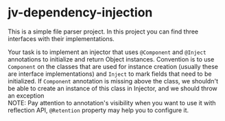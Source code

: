 # jv-dependency-injection

This is a simple file parser project. In this project you can find three interfaces with their
implementations.

Your task is to implement an injector that uses `@Component` and `@Inject` annotations to initialize
and return Object instances. Convention is to use `Component` on the classes that are used for
instance creation (usually these are interface implementations)
and `Inject` to mark fields that need to be initialized. If `Component` annotation is missing above
the class, we shouldn't be able to create an instance of this class in Injector, and we should throw
an exception <br>
NOTE: Pay attention to annotation's visibility when you want to use it with reflection API,
`@Retention` property may help you to configure it.

